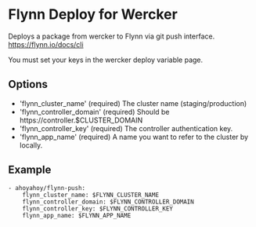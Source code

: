 # Flynn Deploy for Wercker

Deploys a package from wercker to Flynn via git push interface. 
https://flynn.io/docs/cli


You must set your keys in the wercker deploy variable page.

## Options


* 'flynn_cluster_name' (required) The cluster name (staging/production)
* 'flynn_controller_domain' (required) Should be https://controller.$CLUSTER_DOMAIN
* 'flynn_controller_key' (required) The controller authentication key.
* 'flynn_app_name' (required) A name you want to refer to the cluster by locally.

## Example

    - ahoyahoy/flynn-push:
        flynn_cluster_name: $FLYNN_CLUSTER_NAME
        flynn_controller_domain: $FLYNN_CONTROLLER_DOMAIN
        flynn_controller_key: $FLYNN_CONTROLLER_KEY
        flynn_app_name: $FLYNN_APP_NAME
